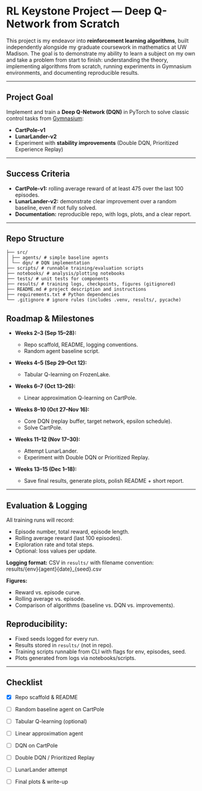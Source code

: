 # RL Keystone Project — Deep Q-Network from Scratch

This project is my endeavor into **reinforcement learning algorithms**, built independently alongside my graduate coursework in mathematics at UW Madison. The goal is to demonstrate my ability to learn a subject on my own and take a problem from start to finish: understanding the theory, implementing algorithms from scratch, running experiments in Gymnasium environments, and documenting reproducible results.

---

## Project Goal

Implement and train a **Deep Q-Network (DQN)** in PyTorch to solve classic control tasks from [Gymnasium](https://gymnasium.farama.org/):

- **CartPole-v1** 
- **LunarLander-v2**  
- Experiment with **stability improvements** (Double DQN, Prioritized Experience Replay)  

---

## Success Criteria

- **CartPole-v1:** rolling average reward of at least 475 over the last 100 episodes.  
- **LunarLander-v2:** demonstrate clear improvement over a random baseline, even if not fully solved.  
- **Documentation:** reproducible repo, with logs, plots, and a clear report.  

---

## Repo Structure
```
├── src/
│ ├── agents/ # simple baseline agents 
│ └── dqn/ # DQN implementation 
├── scripts/ # runnable training/evaluation scripts
├── notebooks/ # analysis/plotting notebooks 
├── tests/ # unit tests for components
├── results/ # training logs, checkpoints, figures (gitignored)
├── README.md # project description and instructions 
├── requirements.txt # Python dependencies
└── .gitignore # ignore rules (includes .venv, results/, pycache)
```

## Roadmap & Milestones

- **Weeks 2–3 (Sep 15–28):**  
  - Repo scaffold, README, logging conventions.  
  - Random agent baseline script.  

- **Weeks 4–5 (Sep 29–Oct 12):**  
  - Tabular Q-learning on FrozenLake.  

- **Weeks 6–7 (Oct 13–26):**  
  - Linear approximation Q-learning on CartPole.  

- **Weeks 8–10 (Oct 27–Nov 16):**  
  - Core DQN (replay buffer, target network, epsilon schedule).  
  - Solve CartPole.  

- **Weeks 11–12 (Nov 17–30):**  
  - Attempt LunarLander.  
  - Experiment with Double DQN or Prioritized Replay.  

- **Weeks 13–15 (Dec 1–18):**  
  - Save final results, generate plots, polish README + short report.   

---

## Evaluation & Logging

All training runs will record:
- Episode number, total reward, episode length.  
- Rolling average reward (last 100 episodes).  
- Exploration rate and total steps.  
- Optional: loss values per update.  

**Logging format:** CSV in `results/` with filename convention:  
results/{env}{agent}{date}_{seed}.csv

**Figures:**  
- Reward vs. episode curve.  
- Rolling average vs. episode.  
- Comparison of algorithms (baseline vs. DQN vs. improvements).  

## Reproducibility:

- Fixed seeds logged for every run.  
- Results stored in `results/` (not in repo).  
- Training scripts runnable from CLI with flags for env, episodes, seed.  
- Plots generated from logs via notebooks/scripts.  

---

## Checklist

- [x] Repo scaffold & README  
- [ ] Random baseline agent on CartPole  
- [ ] Tabular Q-learning (optional)  
- [ ] Linear approximation agent  
- [ ] DQN on CartPole  
- [ ] Double DQN / Prioritized Replay  
- [ ] LunarLander attempt  
- [ ] Final plots & write-up 

